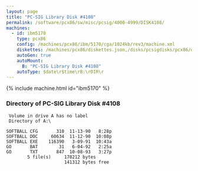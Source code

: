 ```yaml
---
layout: page
title: "PC-SIG Library Disk #4108"
permalink: /software/pcx86/sw/misc/pcsig/4000-4999/DISK4108/
machines:
  - id: ibm5170
    type: pcx86
    config: /machines/pcx86/ibm/5170/cga/1024kb/rev3/machine.xml
    diskettes: /machines/pcx86/diskettes.json,/disks/pcsigdisks/pcx86/diskettes.json
    autoGen: true
    autoMount:
      B: "PC-SIG Library Disk #4108"
    autoType: $date\r$time\rB:\rDIR\r
---
```


{% include machine.html id="ibm5170" %}

### Directory of PC-SIG Library Disk #4108

     Volume in drive A has no label
     Directory of A:\

    SOFTBALL CFG       310  11-13-90   8:28p
    SOFTBALL DOC     60634  11-12-90  10:08p
    SOFTBALL EXE    116390   3-09-91  10:43a
    GO       BAT        31   6-04-92   2:25a
    GO       TXT       847  10-08-93   3:27p
            5 file(s)     178212 bytes
                          141312 bytes free

